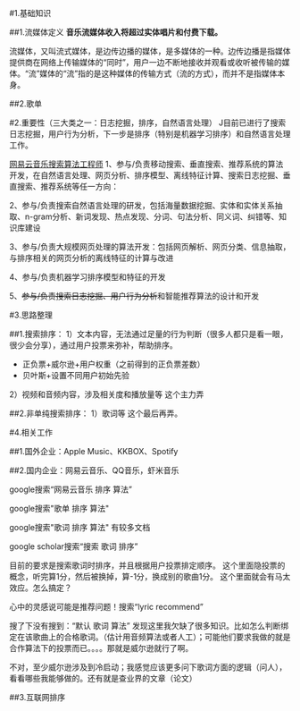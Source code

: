 #1.基础知识

##1.流媒体定义
**音乐流媒体收入将超过实体唱片和付费下载。**

流媒体，又叫流式媒体，是边传边播的媒体，是多媒体的一种。边传边播是指媒体提供商在网络上传输媒体的“同时”，用户一边不断地接收并观看或收听被传输的媒体。“流”媒体的“流”指的是这种媒体的传输方式（流的方式），而并不是指媒体本身。

##2.歌单


#2.重要性（三大类之一：日志挖掘，排序，自然语言处理）
J目前已进行了搜索日志挖掘，用户行为分析，下一步是排序（特别是机器学习排序）和自然语言处理工作。

[网易云音乐搜索算法工程师](http://xxwenda.com/question/1756)
1、参与/负责移动搜索、垂直搜索、推荐系统的算法开发，在自然语言处理、网页分析、排序模型、离线特征计算、搜索日志挖掘、垂直搜索、推荐系统等任一方向： 

2、参与/负责搜索自然语言处理的研发，包括海量数据挖掘、实体和实体关系抽取、n-gram分析、新词发现、热点发现、分词、句法分析、同义词、纠错等、知识库建设

3、参与/负责大规模网页处理的算法开发：包括网页解析、网页分类、信息抽取，与排序相关的网页分析的离线特征的计算与改进

4、参与/负责机器学习排序模型和特征的开发

5、~~参与/负责搜索日志挖掘、用户行为分析~~和智能推荐算法的设计和开发

#3.思路整理

##1.搜索排序：
1）文本内容，无法通过足量的行为判断（很多人都只是看一眼，很少会分享），通过用户投票来弥补，帮助排序。

- 正负票+威尔逊+用户权重（之前得到的正负票差数）
- 贝叶斯+设置不同用户初始先验

2）视频和音频内容，涉及相关度和播放量等
这个主力弄

##2.非单纯搜索排序：
1）歌词等
这个最后再弄。

#4.相关工作

##1.国外企业：Apple Music、KKBOX、Spotify


##2.国内企业：网易云音乐、QQ音乐，虾米音乐

google搜索“网易云音乐 排序 算法”

google搜索"歌单 排序 算法"

google搜索"歌词 排序 算法" 有较多文档

google scholar搜索“搜索 歌词 排序”

目前的要求是搜索歌词时排序，并且根据用户投票排定顺序。
这个里面隐投票的概念，听完算1分，然后被换掉，算-1分，换成别的歌曲1分。
这个里面就会有马太效应。怎么搞定？

心中的灵感说可能是推荐问题！搜索“lyric recommend”

搜了下没有搜到：“默认 歌词 算法”
发现这里我欠缺了很多知识。比如怎么判断绑定在该歌曲上的合格歌词。（估计用音频算法或者人工）；可能他们要求我做的就是合作算法下的投票而已。。。。那就是威尔逊就行了啊。

不对，至少威尔逊涉及到冷启动；我感觉应该更多问下歌词方面的逻辑（问人），看看哪些我能够做的。还有就是查业界的文章（论文）

##3.互联网排序

